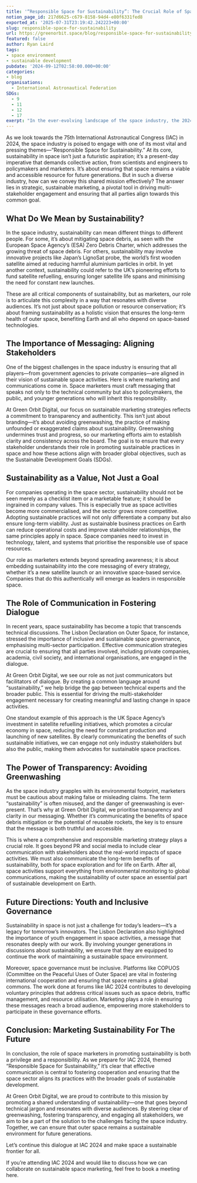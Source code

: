 ```yaml
---
title: '“Responsible Space for Sustainability”: The Crucial Role of Space Marketers'
notion_page_id: 217d6625-c679-8158-94d4-e80f6331fed8
exported_at: '2025-07-31T23:19:42.242223+00:00'
slug: responsible-space-for-sustainability
url: https://greenorbit.space/blog/responsible-space-for-sustainability/
featured: false
author: Ryan Laird
tags:
- space environment
- sustainable development
pubdate: '2024-09-12T02:58:00.000+00:00'
categories:
- blog
organisations:
  - International Astronautical Federation
SDGs:
  - 9
  - 11
  - 12
  - 17
exerpt: "In the ever-evolving landscape of the space industry, the 2024 International Astronautical Congress (IAC) sets the stage for a transformative theme – “Responsible Space for Sustainability.” Against the backdrop of this visionary theme, the European Space Agency (ESA) champions The Zero Debris Charter, underscoring the commitment to mitigate space debris and promote sustainable space practices. Meanwhile, Japan’s groundbreaking initiative to launch the world’s first wooden satellite, the LignoSat probe, adds a new dimension to combating space pollution by targeting harmful aluminium particles."
---
```


As we look towards the 75th International Astronautical Congress (IAC) in 2024, the space industry is poised to engage with one of its most vital and pressing themes—“Responsible Space for Sustainability.” At its core, sustainability in space isn’t just a futuristic aspiration; it’s a present-day imperative that demands collective action, from scientists and engineers to policymakers and marketers. It’s about ensuring that space remains a viable and accessible resource for future generations. But in such a diverse industry, how can we convey this shared mission effectively? The answer lies in strategic, sustainable marketing, a pivotal tool in driving multi-stakeholder engagement and ensuring that all parties align towards this common goal.

## What Do We Mean by Sustainability?

In the space industry, sustainability can mean different things to different people. For some, it’s about mitigating space debris, as seen with the European Space Agency’s (ESA) Zero Debris Charter, which addresses the growing threat of space debris. For others, sustainability may involve innovative projects like Japan’s LignoSat probe, the world’s first wooden satellite aimed at reducing harmful aluminium particles in orbit. In yet another context, sustainability could refer to the UK’s pioneering efforts to fund satellite refuelling, ensuring longer satellite life spans and minimising the need for constant new launches.

These are all critical components of sustainability, but as marketers, our role is to articulate this complexity in a way that resonates with diverse audiences. It’s not just about space pollution or resource conservation; it’s about framing sustainability as a holistic vision that ensures the long-term health of outer space, benefiting Earth and all who depend on space-based technologies.

## The Importance of Messaging: Aligning Stakeholders

One of the biggest challenges in the space industry is ensuring that all players—from government agencies to private companies—are aligned in their vision of sustainable space activities. Here is where marketing and communications come in. Space marketers must craft messaging that speaks not only to the technical community but also to policymakers, the public, and younger generations who will inherit this responsibility.

At Green Orbit Digital, our focus on sustainable marketing strategies reflects a commitment to transparency and authenticity. This isn’t just about branding—it’s about avoiding greenwashing, the practice of making unfounded or exaggerated claims about sustainability. Greenwashing undermines trust and progress, so our marketing efforts aim to establish clarity and consistency across the board. The goal is to ensure that every stakeholder understands their role in promoting sustainable practices in space and how these actions align with broader global objectives, such as the Sustainable Development Goals (SDGs).

## Sustainability as a Value, Not Just a Goal

For companies operating in the space sector, sustainability should not be seen merely as a checklist item or a marketable feature; it should be ingrained in company values. This is especially true as space activities become more commercialised, and the sector grows more competitive. Adopting sustainable practices will not only differentiate a company but also ensure long-term viability. Just as sustainable business practices on Earth can reduce operational costs and improve stakeholder relationships, the same principles apply in space. Space companies need to invest in technology, talent, and systems that prioritise the responsible use of space resources.

Our role as marketers extends beyond spreading awareness; it is about embedding sustainability into the core messaging of every strategy, whether it’s a new satellite launch or an innovative space-based service. Companies that do this authentically will emerge as leaders in responsible space.

## The Role of Communication in Fostering Dialogue

In recent years, space sustainability has become a topic that transcends technical discussions. The Lisbon Declaration on Outer Space, for instance, stressed the importance of inclusive and sustainable space governance, emphasising multi-sector participation. Effective communication strategies are crucial to ensuring that all parties involved, including private companies, academia, civil society, and international organisations, are engaged in the dialogue.

At Green Orbit Digital, we see our role as not just communicators but facilitators of dialogue. By creating a common language around “sustainability,” we help bridge the gap between technical experts and the broader public. This is essential for driving the multi-stakeholder engagement necessary for creating meaningful and lasting change in space activities.

One standout example of this approach is the UK Space Agency’s investment in satellite refuelling initiatives, which promotes a circular economy in space, reducing the need for constant production and launching of new satellites. By clearly communicating the benefits of such sustainable initiatives, we can engage not only industry stakeholders but also the public, making them advocates for sustainable space practices.

## The Power of Transparency: Avoiding Greenwashing

As the space industry grapples with its environmental footprint, marketers must be cautious about making false or misleading claims. The term “sustainability” is often misused, and the danger of greenwashing is ever-present. That’s why at Green Orbit Digital, we prioritise transparency and clarity in our messaging. Whether it’s communicating the benefits of space debris mitigation or the potential of reusable rockets, the key is to ensure that the message is both truthful and accessible.

This is where a comprehensive and responsible marketing strategy plays a crucial role. It goes beyond PR and social media to include clear communication with stakeholders about the real-world impacts of space activities. We must also communicate the long-term benefits of sustainability, both for space exploration and for life on Earth. After all, space activities support everything from environmental monitoring to global communications, making the sustainability of outer space an essential part of sustainable development on Earth.

## Future Directions: Youth and Inclusive Governance

Sustainability in space is not just a challenge for today’s leaders—it’s a legacy for tomorrow’s innovators. The Lisbon Declaration also highlighted the importance of youth engagement in space activities, a message that resonates deeply with our work. By involving younger generations in discussions about sustainability, we ensure that they are equipped to continue the work of maintaining a sustainable space environment.

Moreover, space governance must be inclusive. Platforms like COPUOS (Committee on the Peaceful Uses of Outer Space) are vital in fostering international cooperation and ensuring that space remains a global commons. The work done at forums like IAC 2024 contributes to developing voluntary principles that address critical issues such as space debris, traffic management, and resource utilisation. Marketing plays a role in ensuring these messages reach a broad audience, empowering more stakeholders to participate in these governance efforts.

## Conclusion: Marketing Sustainability For The Future

In conclusion, the role of space marketers in promoting sustainability is both a privilege and a responsibility. As we prepare for IAC 2024, themed “Responsible Space for Sustainability,” it’s clear that effective communication is central to fostering cooperation and ensuring that the space sector aligns its practices with the broader goals of sustainable development.

At Green Orbit Digital, we are proud to contribute to this mission by promoting a shared understanding of sustainability—one that goes beyond technical jargon and resonates with diverse audiences. By steering clear of greenwashing, fostering transparency, and engaging all stakeholders, we aim to be a part of the solution to the challenges facing the space industry. Together, we can ensure that outer space remains a sustainable environment for future generations.

Let’s continue this dialogue at IAC 2024 and make space a sustainable frontier for all.

If you’re attending IAC 2024 and would like to discuss how we can collaborate on sustainable space marketing, feel free to book a meeting here.